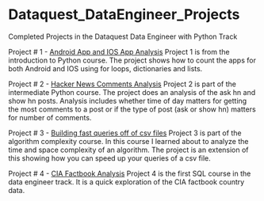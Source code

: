 # Dataquest_DataEngineer_Projects
Completed Projects in the Dataquest Data Engineer with Python Track

Project # 1 - [Android App and IOS App Analysis](https://github.com/chrisselig/Dataquest_DataEngineer_Projects/tree/master/1_Android_IOS_App_Project)
Project 1 is from the introduction to Python course. The project shows how to count the apps for both Android and IOS using for loops, dictionaries and lists.

Project # 2 - [Hacker News Comments Analysis](https://github.com/chrisselig/Dataquest_DataEngineer_Projects/tree/master/2_HackerNews)
Project 2 is part of the intermediate Python course. The project does an analysis of the ask hn and show hn posts. Analysis includes whether time of day matters for getting the most comments to a post or if the type of post (ask or show hn) matters for number of comments.

Project # 3 - [Building fast queries off of csv files](https://github.com/chrisselig/Dataquest_DataEngineer_Projects/tree/master/3_Fast_Query_of_CSV)
Project 3 is part of the algorithm complexity course. In this course I learned about to analyze the time and space complexity of an algorithm. The project  is an extension of this showing how you can speed up your queries of a csv file.

Project # 4 - [CIA Factbook Analysis](https://github.com/chrisselig/Dataquest_DataEngineer_Projects/tree/master/4_SQL_Fundamentals_Project)
Project 4 is the first SQL course in the data engineer track. It is a quick exploration of the CIA factbook country data.
